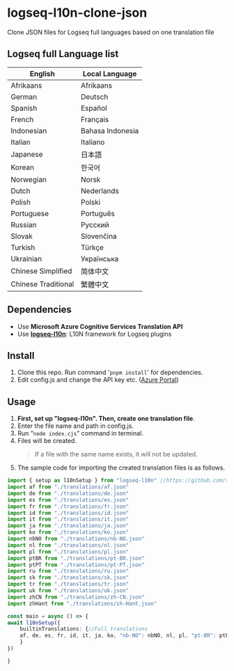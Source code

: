 # logseq-l10n-clone-json

Clone JSON files for Logseq full languages based on one translation file

## Logseq full Language list

| English               | Local Language        |
|-----------------------|-----------------------|
| Afrikaans             | Afrikaans             |
| German                | Deutsch               |
| Spanish               | Español               |
| French                | Français              |
| Indonesian            | Bahasa Indonesia      |
| Italian               | Italiano              |
| Japanese              | 日本語                 |
| Korean                | 한국어                 |
| Norwegian             | Norsk                 |
| Dutch                 | Nederlands            |
| Polish                | Polski                |
| Portuguese            | Português             |
| Russian               | Русский               |
| Slovak                | Slovenčina            |
| Turkish               | Türkçe                |
| Ukrainian             | Українська            |
| Chinese Simplified    | 简体中文               |
| Chinese Traditional   | 繁體中文               |

## Dependencies

- Use **Microsoft Azure Cognitive Services Translation API**
- Use **[logseq-l10n](https://github.com/sethyuan/logseq-l10n)**: L10N framework for Logseq plugins

## Install

1. Clone this repo. Run command '`pnpm install`' for dependencies.
1. Edit config.js and change the API key etc. ([Azure Portal](https://portal.azure.com/))

## Usage

1. **First, set up "logseq-l10n". Then, create one translation file**.
1. Enter the file name and path in config.js.
1. Run “`node index.cjs`” command in terminal.
1. Files will be created.
   > If a file with the same name exists, it will not be updated.
1. The sample code for importing the created translation files is as follows.

```TypeScript
import { setup as l10nSetup } from "logseq-l10n" //https://github.com/sethyuan/logseq-l10n
import af from "./translations/af.json"
import de from "./translations/de.json"
import es from "./translations/es.json"
import fr from "./translations/fr.json"
import id from "./translations/id.json"
import it from "./translations/it.json"
import ja from "./translations/ja.json"
import ko from "./translations/ko.json"
import nbNO from "./translations/nb-NO.json"
import nl from "./translations/nl.json"
import pl from "./translations/pl.json"
import ptBR from "./translations/pt-BR.json"
import ptPT from "./translations/pt-PT.json"
import ru from "./translations/ru.json"
import sk from "./translations/sk.json"
import tr from "./translations/tr.json"
import uk from "./translations/uk.json"
import zhCN from "./translations/zh-CN.json"
import zhHant from "./translations/zh-Hant.json"

const main = async () => {
await l10nSetup({
    builtinTranslations: {//Full translations
    af, de, es, fr, id, it, ja, ko, "nb-NO": nbNO, nl, pl, "pt-BR": ptBR, "pt-PT": ptPT, ru, sk, tr, uk, "zh-CN": zhCN, "zh-Hant": zhHant
    }
})

}
```